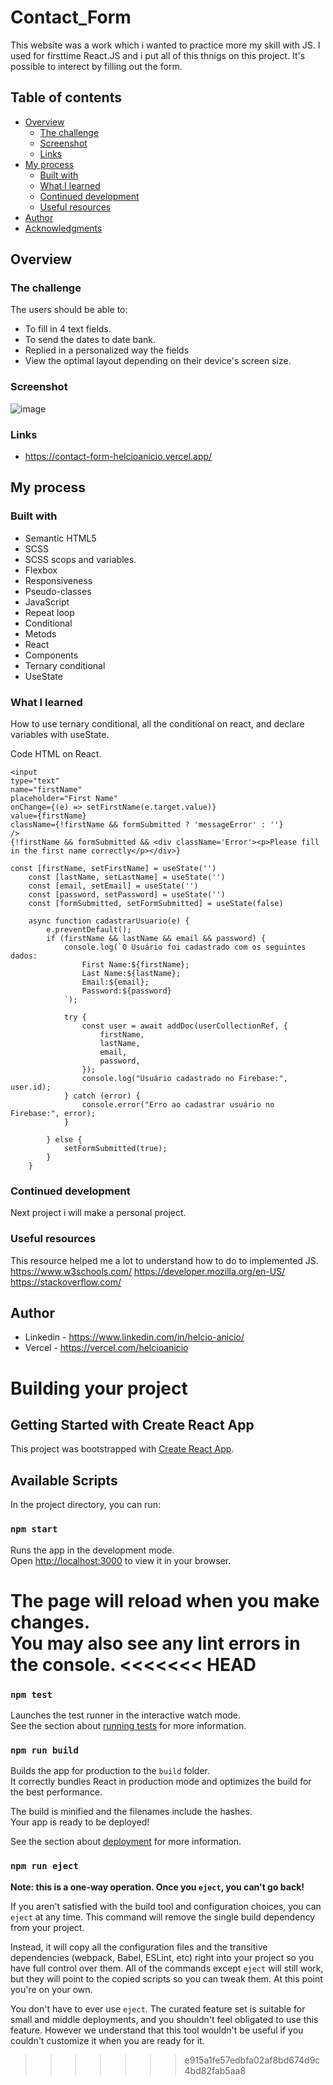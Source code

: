 # Contact_Form

This website was a work which i wanted to practice more my skill with JS. I used for firsttime React.JS and i put all of this thnigs on this project. It's possible to interect by filling out the form. 

## Table of contents

- [Overview](#overview)
  - [The challenge](#the-challenge)
  - [Screenshot](#screenshot)
  - [Links](#links)
- [My process](#my-process)
  - [Built with](#built-with)
  - [What I learned](#what-i-learned)
  - [Continued development](#continued-development)
  - [Useful resources](#useful-resources)
- [Author](#author)
- [Acknowledgments](#acknowledgments)


## Overview

### The challenge

The users should be able to:
- To fill in 4 text fields.
- To send the dates to date bank.
- Replied in a personalized way the fields
- View the optimal layout depending on their device's screen size.

### Screenshot
![image](https://user-images.githubusercontent.com/117602073/230380781-9c91da53-e26e-4c9c-8ad6-f338b3e10c2c.png)


### Links

- https://contact-form-helcioanicio.vercel.app/

## My process

### Built with

- Semantic HTML5
- SCSS
- SCSS scops and variables.
- Flexbox
- Responsiveness
- Pseudo-classes
- JavaScript
- Repeat loop
- Conditional
- Metods
- React
- Components
- Ternary conditional
- UseState

### What I learned

How to use ternary conditional, all the conditional on react, and declare variables with useState.

Code HTML on React.
```Js 
<input  
type="text"
name="firstName"
placeholder="First Name"
onChange={(e) => setFirstName(e.target.value)}
value={firstName}
className={!firstName && formSubmitted ? 'messageError' : ''}
/>
{!firstName && formSubmitted && <div className='Error'><p>Please fill in the first name correctly</p></div>}
```

```JS
const [firstName, setFirstName] = useState('')
    const [lastName, setLastName] = useState('')
    const [email, setEmail] = useState('')
    const [password, setPassword] = useState('')
    const [formSubmitted, setFormSubmitted] = useState(false)

    async function cadastrarUsuario(e) {
        e.preventDefault();
        if (firstName && lastName && email && password) {
            console.log(`O Usuário foi cadastrado com os seguintes dados:
                First Name:${firstName};
                Last Name:${lastName};
                Email:${email};
                Password:${password}
            `);
    
            try {
                const user = await addDoc(userCollectionRef, {
                    firstName,
                    lastName,
                    email,
                    password,
                });
                console.log("Usuário cadastrado no Firebase:", user.id);
            } catch (error) {
                console.error("Erro ao cadastrar usuário no Firebase:", error);
            }
    
        } else {
            setFormSubmitted(true);
        }
    }
```

### Continued development

Next project i will make a personal project.

### Useful resources

This resource helped me a lot to understand how to do to implemented JS.
https://www.w3schools.com/
https://developer.mozilla.org/en-US/
https://stackoverflow.com/


## Author

- Linkedin - https://www.linkedin.com/in/helcio-anicio/ 
- Vercel - https://vercel.com/helcioanicio

<!--
## Acknowledgments
 -->

# Building your project

## Getting Started with Create React App

This project was bootstrapped with [Create React App](https://github.com/facebook/create-react-app).

## Available Scripts

In the project directory, you can run:

### `npm start`

Runs the app in the development mode.\
Open [http://localhost:3000](http://localhost:3000) to view it in your browser.

The page will reload when you make changes.\
You may also see any lint errors in the console.
<<<<<<< HEAD
=======

### `npm test`

Launches the test runner in the interactive watch mode.\
See the section about [running tests](https://facebook.github.io/create-react-app/docs/running-tests) for more information.

### `npm run build`

Builds the app for production to the `build` folder.\
It correctly bundles React in production mode and optimizes the build for the best performance.

The build is minified and the filenames include the hashes.\
Your app is ready to be deployed!

See the section about [deployment](https://facebook.github.io/create-react-app/docs/deployment) for more information.

### `npm run eject`

**Note: this is a one-way operation. Once you `eject`, you can't go back!**

If you aren't satisfied with the build tool and configuration choices, you can `eject` at any time. This command will remove the single build dependency from your project.

Instead, it will copy all the configuration files and the transitive dependencies (webpack, Babel, ESLint, etc) right into your project so you have full control over them. All of the commands except `eject` will still work, but they will point to the copied scripts so you can tweak them. At this point you're on your own.

You don't have to ever use `eject`. The curated feature set is suitable for small and middle deployments, and you shouldn't feel obligated to use this feature. However we understand that this tool wouldn't be useful if you couldn't customize it when you are ready for it.
>>>>>>> e915a1fe57edbfa02af8bd674d9c4bd82fab5aa8
